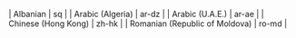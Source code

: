 

|            Albanian            |  sq   |
|        Arabic (Algeria)        | ar-dz |
|        Arabic (U.A.E.)         | ar-ae |
|      Chinese (Hong Kong)       | zh-hk |
| Romanian (Republic of Moldova) | ro-md |
